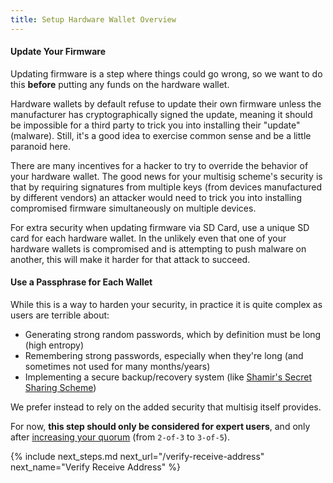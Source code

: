 ```yaml
---
title: Setup Hardware Wallet Overview
---
```


#### Update Your Firmware
Updating firmware is a step where things could go wrong, so we want to do this **before** putting any funds on the hardware wallet.

Hardware wallets by default refuse to update their own firmware unless the manufacturer has cryptographically signed the update, meaning it should be impossible for a third party to trick you into installing their "update" (malware).
Still, it's a good idea to exercise common sense and be a little paranoid here.

There are many incentives for a hacker to try to override the behavior of your hardware wallet.
The good news for your multisig scheme's security is that by requiring signatures from multiple keys (from devices manufactured by different vendors) an attacker would need to trick you into installing compromised firmware simultaneously on multiple devices.

For extra security when updating firmware via SD Card, use a unique SD card for each hardware wallet.
In the unlikely even that one of your hardware wallets is compromised and is attempting to push malware on another, this will make it harder for that attack to succeed.

#### Use a Passphrase for Each Wallet
While this is a way to harden your security, in practice it is quite complex as users are terrible about:
* Generating strong random passwords, which by definition must be long (high entropy)
* Remembering strong passwords, especially when they're long (and sometimes not used for many months/years)
* Implementing a secure backup/recovery system (like [Shamir's Secret Sharing Scheme](/why-multisig-advanced#shamirs-secret-sharing-scheme))

We prefer instead to rely on the added security that multisig itself provides.

For now, **this step should only be considered for expert users**, and only after [increasing your quorum](/quorum-advanced#3-of-5-is-excellent) (from `2-of-3` to `3-of-5`).


{% include next_steps.md next_url="/verify-receive-address" next_name="Verify Receive Address" %}
